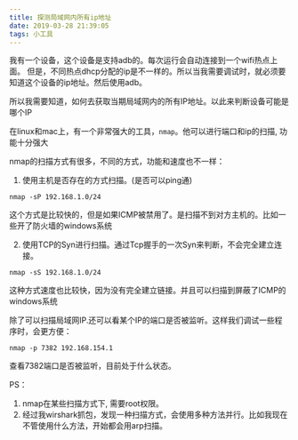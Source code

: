 ```yaml
---
title: 探测局域网内所有ip地址
date: 2019-03-28 21:39:05
tags: 小工具
---
```


我有一个设备，这个设备是支持adb的。每次运行会自动连接到一个wifi热点上面。
但是，不同热点dhcp分配的ip是不一样的。所以当我需要调试时，就必须要知道这个设备的ip地址。然后使用adb。

所以我需要知道，如何去获取当期局域网内的所有IP地址。以此来判断设备可能是哪个IP

在linux和mac上，有一个非常强大的工具，`nmap`。他可以进行端口和ip的扫描, 功能十分强大


nmap的扫描方式有很多，不同的方式，功能和速度也不一样：

1. 使用主机是否存在的方式扫描。(是否可以ping通)
```
nmap -sP 192.168.1.0/24
```
这个方式是比较快的，但是如果ICMP被禁用了。是扫描不到对方主机的。比如一些开了防火墙的windows系统


2. 使用TCP的Syn进行扫描。通过Tcp握手的一次Syn来判断，不会完全建立连接。
```
nmap -sS 192.168.1.0/24
```
这种方式速度也比较快，因为没有完全建立链接。并且可以扫描到屏蔽了ICMP的windows系统


除了可以扫描局域网IP.还可以看某个IP的端口是否被监听。这样我们调试一些程序时，会更方便：
```
nmap -p 7382 192.168.154.1
```
查看7382端口是否被监听，目前处于什么状态。



PS：
1. nmap在某些扫描方式下, 需要root权限。
2. 经过我wirshark抓包，发现一种扫描方式，会使用多种方法并行。比如我现在不管使用什么方法，开始都会用arp扫描。

